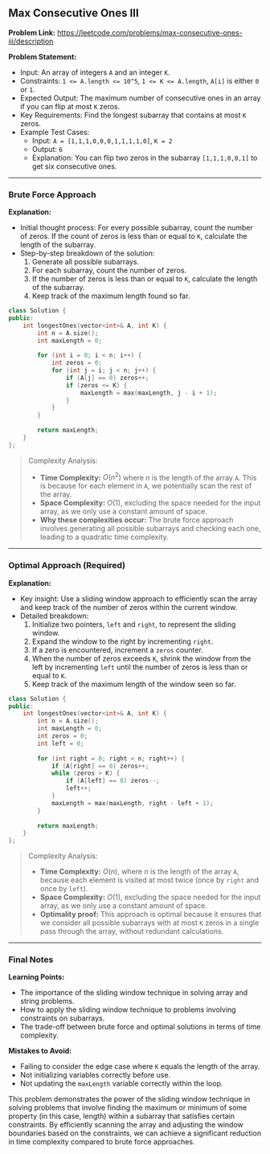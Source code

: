 ## Max Consecutive Ones III
**Problem Link:** https://leetcode.com/problems/max-consecutive-ones-iii/description

**Problem Statement:**
- Input: An array of integers `A` and an integer `K`.
- Constraints: `1 <= A.length <= 10^5`, `1 <= K <= A.length`, `A[i]` is either `0` or `1`.
- Expected Output: The maximum number of consecutive ones in an array if you can flip at most `K` zeros.
- Key Requirements: Find the longest subarray that contains at most `K` zeros.
- Example Test Cases:
  - Input: `A = [1,1,1,0,0,0,1,1,1,1,0]`, `K = 2`
  - Output: `6`
  - Explanation: You can flip two zeros in the subarray `[1,1,1,0,0,1]` to get six consecutive ones.

---

### Brute Force Approach

**Explanation:**
- Initial thought process: For every possible subarray, count the number of zeros. If the count of zeros is less than or equal to `K`, calculate the length of the subarray.
- Step-by-step breakdown of the solution:
  1. Generate all possible subarrays.
  2. For each subarray, count the number of zeros.
  3. If the number of zeros is less than or equal to `K`, calculate the length of the subarray.
  4. Keep track of the maximum length found so far.

```cpp
class Solution {
public:
    int longestOnes(vector<int>& A, int K) {
        int n = A.size();
        int maxLength = 0;
        
        for (int i = 0; i < n; i++) {
            int zeros = 0;
            for (int j = i; j < n; j++) {
                if (A[j] == 0) zeros++;
                if (zeros <= K) {
                    maxLength = max(maxLength, j - i + 1);
                }
            }
        }
        
        return maxLength;
    }
};
```

> Complexity Analysis:
> - **Time Complexity:** $O(n^2)$ where $n$ is the length of the array `A`. This is because for each element in `A`, we potentially scan the rest of the array.
> - **Space Complexity:** $O(1)$, excluding the space needed for the input array, as we only use a constant amount of space.
> - **Why these complexities occur:** The brute force approach involves generating all possible subarrays and checking each one, leading to a quadratic time complexity.

---

### Optimal Approach (Required)

**Explanation:**
- Key insight: Use a sliding window approach to efficiently scan the array and keep track of the number of zeros within the current window.
- Detailed breakdown:
  1. Initialize two pointers, `left` and `right`, to represent the sliding window.
  2. Expand the window to the right by incrementing `right`.
  3. If a zero is encountered, increment a `zeros` counter.
  4. When the number of zeros exceeds `K`, shrink the window from the left by incrementing `left` until the number of zeros is less than or equal to `K`.
  5. Keep track of the maximum length of the window seen so far.

```cpp
class Solution {
public:
    int longestOnes(vector<int>& A, int K) {
        int n = A.size();
        int maxLength = 0;
        int zeros = 0;
        int left = 0;
        
        for (int right = 0; right < n; right++) {
            if (A[right] == 0) zeros++;
            while (zeros > K) {
                if (A[left] == 0) zeros--;
                left++;
            }
            maxLength = max(maxLength, right - left + 1);
        }
        
        return maxLength;
    }
};
```

> Complexity Analysis:
> - **Time Complexity:** $O(n)$, where $n$ is the length of the array `A`, because each element is visited at most twice (once by `right` and once by `left`).
> - **Space Complexity:** $O(1)$, excluding the space needed for the input array, as we only use a constant amount of space.
> - **Optimality proof:** This approach is optimal because it ensures that we consider all possible subarrays with at most `K` zeros in a single pass through the array, without redundant calculations.

---

### Final Notes

**Learning Points:**
- The importance of the sliding window technique in solving array and string problems.
- How to apply the sliding window technique to problems involving constraints on subarrays.
- The trade-off between brute force and optimal solutions in terms of time complexity.

**Mistakes to Avoid:**
- Failing to consider the edge case where `K` equals the length of the array.
- Not initializing variables correctly before use.
- Not updating the `maxLength` variable correctly within the loop.

This problem demonstrates the power of the sliding window technique in solving problems that involve finding the maximum or minimum of some property (in this case, length) within a subarray that satisfies certain constraints. By efficiently scanning the array and adjusting the window boundaries based on the constraints, we can achieve a significant reduction in time complexity compared to brute force approaches.